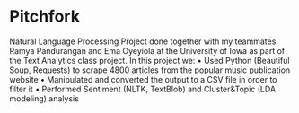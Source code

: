 # Pitchfork
Natural Language Processing Project done together with my teammates Ramya Pandurangan and Ema Oyeyiola at the University of Iowa as part of the Text Analytics class project. In this project we:
• Used Python (Beautiful Soup, Requests) to scrape 4800 articles from the popular music publication website
• Manipulated and converted the output to a CSV file in order to filter it
• Performed Sentiment (NLTK, TextBlob) and Cluster&Topic (LDA modeling) analysis

